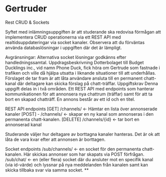 
# Gertruder

Rest CRUD & Sockets 



Syftet med inlämningsuppgiften är att studerande ska redovisa förmågan att implementera CRUD operationerna via ett REST API med realtidsuppdateringar via socket kanaler. Observera att du förväntas använda databaslösningar i uppgiften där det är lämpligt.

Avgränsningar: Alternativa socket lösningar godkänns efter handledningssamtal.
Uppdragsbeskrivning
Dotterbolaget till Budget Ducklings inc., vid namn Phone Duck, fick höra om Gertrude som fastnade i trafiken och ville då hjälpa utsatta i liknande situationer till att underhållas. Förslaget de tar fram är att låta användare ansluta till en permanent chatt-kanal där deltagare kan skicka förslag på chatt-träffar.
Uppgiftskrav
Denna uppgift delas in i två områden. Ett REST API med endpoints som hanterar kommunikationen för att annonsera nya chattrum (träffar) samt för att ta bort en skapad chatträff. En annons består av ett id och en titel.

REST API endpoints
[GET] /channels/ ← Hämtar en lista över annonserade kanaler
[POST] - /channels/ ← skapar en ny kanal som annonseras i den permanenta chatt-kanalen.
[DELETE] /channels/{id} ← tar bort en annonserad kanal

Studerande väljer hur deltagare av borttagna kanaler hanteras. Det är ok att låta de vara kvar efter att annonsen är borttagen.

Socket endpoints
/sub/channels/ ← en socket för den permanenta chatt-kanalen. Här skickas annonser som har skapats via POST förfrågan.
/sub/chat/ ← en (eller flera) socket där du ansluter mot en specifik kanal (via id-värde) och lyssnar på nya meddelanden från kanalen samt kan skicka tillbaka svar via samma socket. **
